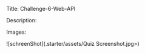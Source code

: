 Title: Challenge-6-Web-API

Description:

Images:

![schreenShot](.starter/assets/Quiz Screenshot.jpg>)
